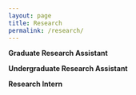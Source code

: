 ```yaml
---
layout: page
title: Research
permalink: /research/
---
```


**Graduate Research Assistant**

**Undergraduate Research Assistant**

**Research Intern** 
